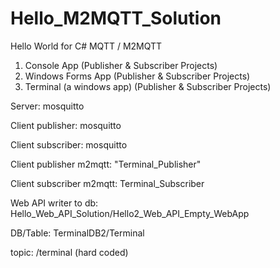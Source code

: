 # Hello_M2MQTT_Solution
Hello World for C# MQTT / M2MQTT

1. Console App (Publisher & Subscriber Projects)
2. Windows Forms App (Publisher & Subscriber Projects)
3. Terminal (a windows app) (Publisher & Subscriber Projects)

Server: mosquitto

Client publisher: mosquitto

Client subscriber: mosquitto

Client publisher m2mqtt: "Terminal_Publisher"

Client subscriber m2mqtt: Terminal_Subscriber

Web API writer to db: Hello_Web_API_Solution/Hello2_Web_API_Empty_WebApp

DB/Table: TerminalDB2/Terminal

topic: /terminal (hard coded)
